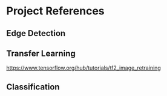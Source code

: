 # Project References
## Edge Detection

## Transfer Learning
https://www.tensorflow.org/hub/tutorials/tf2_image_retraining

## Classification
